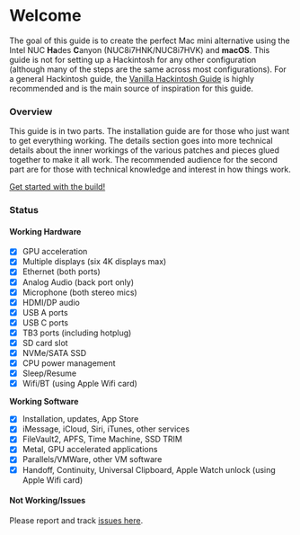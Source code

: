 # Welcome

The goal of this guide is to create the perfect Mac mini alternative using the Intel NUC **Ha**des **C**anyon \(NUC8i7HNK/NUC8i7HVK\) and **macOS**. This guide is not for setting up a Hackintosh for any other configuration \(although many of the steps are the same across most configurations\). For a general Hackintosh guide, the [Vanilla Hackintosh Guide](https://hackintosh.gitbook.io/-r-hackintosh-vanilla-desktop-guide/) is highly recommended and is the main source of inspiration for this guide.

### Overview

This guide is in two parts. The installation guide are for those who just want to get everything working. The details section goes into more technical details about the inner workings of the various patches and pieces glued together to make it all work. The recommended audience for the second part are for those with technical knowledge and interest in how things work.

[Get started with the build!](legacy-guide-clover/legacy-getting-started.md)

### Status

#### Working Hardware

* [x] GPU acceleration
* [x] Multiple displays \(six 4K displays max\)
* [x] Ethernet \(both ports\)
* [x] Analog Audio \(back port only\)
* [x] Microphone \(both stereo mics\)
* [x] HDMI/DP audio
* [x] USB A ports
* [x] USB C ports
* [x] TB3 ports \(including hotplug\)
* [x] SD card slot
* [x] NVMe/SATA SSD
* [x] CPU power management
* [x] Sleep/Resume
* [x] Wifi/BT \(using Apple Wifi card\)

**Working Software**

* [x] Installation, updates, App Store
* [x] iMessage, iCloud, Siri, iTunes, other services
* [x] FileVault2, APFS, Time Machine, SSD TRIM
* [x] Metal, GPU accelerated applications
* [x] Parallels/VMWare, other VM software
* [x] Handoff, Continuity, Universal Clipboard, Apple Watch unlock \(using Apple Wifi card\)

#### Not Working/Issues

Please report and track [issues here](https://github.com/osy86/HaC-Mini/issues).

